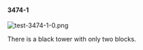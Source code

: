 #### 3474-1
![test-3474-1-0.png](https://github.com/lil-lab/nlvr/raw/master/nlvr/test/images/3/test-3474-1-0.png "test-3474-1-0.png")

There is a black tower with only two blocks.